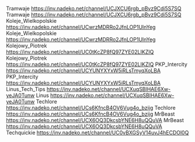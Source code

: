 Tramwaje    https://inv.nadeko.net/channel/UCJXCU6rgb_pBvz9Cdi5S7SQ
Tramwaje    https://inv.nadeko.net/channel/UCJXCU6rgb_pBvz9Cdi5S7SQ
Koleje_Wielkopolskie    https://inv.nadeko.net/channel/UCwrzMDRRo2JfnLOP1UlnYeg
Koleje_Wielkopolskie    https://inv.nadeko.net/channel/UCwrzMDRRo2JfnLOP1UlnYeg
Kolejowy_Piotrek    https://inv.nadeko.net/channel/UC0tKcZP8fQ97ZYE02LIKZIQ
Kolejowy_Piotrek    https://inv.nadeko.net/channel/UC0tKcZP8fQ97ZYE02LIKZIQ
PKP_Intercity    https://inv.nadeko.net/channel/UCYUNYXYxW5iRLsTmyqXoLBA
PKP_Intercity    https://inv.nadeko.net/channel/UCYUNYXYxW5iRLsTmyqXoLBA
Linus_Tech_Tips    https://inv.nadeko.net/channel/UCXuqSBlHAE6Xw-yeJA0Tunw
Linus    https://inv.nadeko.net/channel/UCXuqSBlHAE6Xw-yeJA0Tunw
Techlore    https://inv.nadeko.net/channel/UCs6KfncB4OV6Vug4o_bzijg
Techlore    https://inv.nadeko.net/channel/UCs6KfncB4OV6Vug4o_bzijg
MrBeast    https://inv.nadeko.net/channel/UCX6OQ3DkcsbYNE6H8uQQuVA
MrBeast    https://inv.nadeko.net/channel/UCX6OQ3DkcsbYNE6H8uQQuVA
Techquickie    https://inv.nadeko.net/channel/UC0vBXGSyV14uvJ4hECDOl0Q
